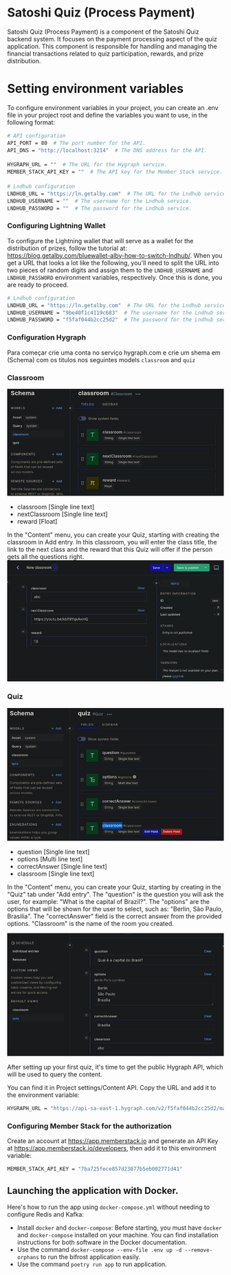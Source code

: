 # Satoshi Quiz (Process Payment)

Satoshi Quiz (Process Payment) is a component of the Satoshi Quiz backend system. It focuses on the payment processing aspect of the quiz application. This component is responsible for handling and managing the financial transactions related to quiz participation, rewards, and prize distribution.

# Setting environment variables
To configure environment variables in your project, you can create an .env file in your project root and define the variables you want to use, in the following format:

```bash
# API configuration
API_PORT = 80  # The port number for the API.
API_DNS = "http://localhost:3214"  # The DNS address for the API.

HYGRAPH_URL = ""  # The URL for the Hygraph service.
MEMBER_STACK_API_KEY = ""  # The API key for the Member Stack service.

# Lndhub configuration
LNDHUB_URL = "https://ln.getalby.com"  # The URL for the Lndhub service.
LNDHUB_USERNAME = ""  # The username for the Lndhub service.
LNDHUB_PASSWORD = ""  # The password for the Lndhub service.
```

### Configuring Lightning Wallet
To configure the Lightning wallet that will serve as a wallet for the distribution of prizes, follow the tutorial at: https://blog.getalby.com/bluewallet-alby-how-to-switch-lndhub/. When you get a URL that looks a lot like the following, you'll need to split the URL into two pieces of random digits and assign them to the `LNDHUB_USERNAME` and `LNDHUB_PASSWORD` environment variables, respectively. Once this is done, you are ready to proceed.

```bash
# Lndhub configuration
LNDHUB_URL = "https://ln.getalby.com"  # The URL for the Lndhub service.
LNDHUB_USERNAME = "9be40f1c4119c683"  # The username for the Lndhub service.
LNDHUB_PASSWORD = "f5faf044b2cc25d2"  # The password for the Lndhub service.
```

### Configuration Hygraph
Para começar crie uma conta no serviço hygraph.com e crie um shema em (Schema) com os titulos nos seguintes models `classroom` and `quiz`

### Classroom
![Image](./assets/hygraph-schema-classrom.png)

- classroom [Single line text]
- nextClassroom [Single line text]
- reward [Float]

In the "Content" menu, you can create your Quiz, starting with creating the classroom in Add entry. In this classroom, you will enter the class title, the link to the next class and the reward that this Quiz will offer if the person gets all the questions right.
![Image](./assets/hygraph-content-classrom.png)

### Quiz
![Image](./assets/hygraph-schema-quiz.png)
- question [Single line text]
- options [Multi line text]
- correctAnswer [Single line text]
- classroom [Single line text]

In the "Content" menu, you can create your Quiz, starting by creating in the "Quiz" tab under "Add entry". The "question" is the question you will ask the user, for example: "What is the capital of Brazil?". The "options" are the options that will be shown for the user to select, such as: "Berlin, São Paulo, Brasilia". The "correctAnswer" field is the correct answer from the provided options. "Classroom" is the name of the room you created.

![Image](./assets/hygraph-content-quiz.png)

After setting up your first quiz, it's time to get the public Hygraph API, which will be used to query the content.

You can find it in Project settings/Content API. Copy the URL and add it to the environment variable:

```bash
HYGRAPH_URL = "https://api-sa-east-1.hygraph.com/v2/f5faf044b2cc25d2/master" 
```

### Configuring Member Stack for the authorization

Create an account at https://app.memberstack.io and generate an API Key at https://app.memberstack.io/developers, then add it to this environment variable:

```bash
MEMBER_STACK_API_KEY = "7ba725fece857d23077b5eb002771d41"
```

## Launching the application with Docker.

Here's how to run the app using `docker-compose.yml` without needing to configure Redis and Kafka:

- Install `docker` and `docker-compose`: Before starting, you must have `docker` and `docker-compose` installed on your machine. You can find installation instructions for both software in the Docker documentation.
- Use the command `docker-compose --env-file .env up -d --remove-orphans` to run the bifrost application easily.
- Use the command `poetry run app` to run application.
